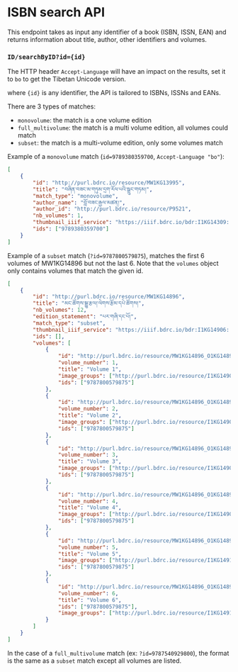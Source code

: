 # ISBN search API

This endpoint takes as input any identifier of a book (ISBN, ISSN, EAN) and returns information about title, author, other identifiers and volumes.

### `ID/searchByID?id={id}`

The HTTP header `Accept-Language` will have an impact on the results, set it to `bo` to get the Tibetan Unicode version.

where `{id}` is any identifier, the API is tailored to ISBNs, ISSNs and EANs.

There are 3 types of matches:
- `monovolume`: the match is a one volume edition
- `full_multivolume`: the match is a multi volume edition, all volumes could match
- `subset`: the match is a multi-volume edition, only some volumes match

Example of a `monovolume` match (`id=9789380359700`, `Accept-Language "bo"`):

```json
[
	{
		"id": "http://purl.bdrc.io/resource/MW1KG13995",
		"title": "བཞིན་བཟང་མ་གཏུམ་དྲག་རོལ་པའི་སྒྲུང་གཏམ།",
		"match_type": "monovolume",
		"author_name": "བློ་བཟང་རྒྱལ་མཚན།",
		"author_id": "http://purl.bdrc.io/resource/P9521",
		"nb_volumes": 1,
		"thumbnail_iiif_service": "https://iiif.bdrc.io/bdr:I1KG14309::I1KG143090003.jpg",
		"ids": ["9789380359700"]
	}
]
```

Example of a `subset` match (`?id=9787800579875`), matches the first 6 volumes of MW1KG14896 but not the last 6. Note that the `volumes` object only contains volumes that match the given id.

```json
[
	{
		"id": "http://purl.bdrc.io/resource/MW1KG14896",
		"title": "མང་ཚོགས་སྒྱུ་རྩལ།་ལེགས་རྩོམ་དཔེ་ཚོགས།",
		"nb_volumes": 12,
		"edition_statement": "པར་གཞི་དང་པོ།",
		"match_type": "subset",
		"thumbnail_iiif_service": "https://iiif.bdrc.io/bdr:I1KG14906::I1KG149060003.jpg",
		"ids": [],
		"volumes": [
			{
				"id": "http://purl.bdrc.io/resource/MW1KG14896_O1KG14896_9D0E4TT10JYA",
				"volume_number": 1,
				"title": "Volume 1",
				"image_groups": ["http://purl.bdrc.io/resource/I1KG14906"],
				"ids": ["9787800579875"]
			},
			{
				"id": "http://purl.bdrc.io/resource/MW1KG14896_O1KG14896_9D0E4TT10JYA",
				"volume_number": 2,
				"title": "Volume 2",
				"image_groups": ["http://purl.bdrc.io/resource/I1KG14907"],
				"ids": ["9787800579875"]
			},
			{
				"id": "http://purl.bdrc.io/resource/MW1KG14896_O1KG14896_9D0E4TT10JYA",
				"volume_number": 3,
				"title": "Volume 3",
				"image_groups": ["http://purl.bdrc.io/resource/I1KG14908"],
				"ids": ["9787800579875"]
			},
			{
				"id": "http://purl.bdrc.io/resource/MW1KG14896_O1KG14896_9D0E4TT10JYA",
				"volume_number": 4,
				"title": "Volume 4",
				"image_groups": ["http://purl.bdrc.io/resource/I1KG14909"],
				"ids": ["9787800579875"]
			},
			{
				"id": "http://purl.bdrc.io/resource/MW1KG14896_O1KG14896_9D0E4TT10JYA",
				"volume_number": 5,
				"title": "Volume 5",
				"image_groups": ["http://purl.bdrc.io/resource/I1KG14910"],
				"ids": ["9787800579875"]
			},
			{
				"id": "http://purl.bdrc.io/resource/MW1KG14896_O1KG14896_9D0E4TT10JYA",
				"volume_number": 6,
				"title": "Volume 6",
				"ids": ["9787800579875"],
				"image_groups": ["http://purl.bdrc.io/resource/I1KG14911"],
			}
		]
	}
]
```

In the case of a `full_multivolume` match (ex: `?id=9787540929800`), the format is the same as a `subset` match except all volumes are listed.
